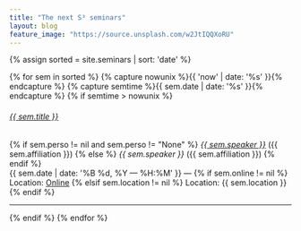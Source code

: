 ```yaml
---
title: "The next S³ seminars"
layout: blog
feature_image: "https://source.unsplash.com/w2JtIQQXoRU"
---
```


{% assign sorted = site.seminars | sort: 'date' %}

{% for sem in sorted %}
{% capture nowunix %}{{ 'now' | date: '%s' }}{% endcapture %}
{% capture semtime %}{{ sem.date | date: '%s' }}{% endcapture %}
{% if semtime > nowunix %}
<h6><a href="{{ sem.url }}">{{ sem.title }}</a></h6>
{% if sem.perso != nil and sem.perso != "None" %}
<em><a href="{{ sem.perso }}">{{ sem.speaker }}</a></em> ({{ sem.affiliation }})
{% else %}
<i>{{ sem.speaker }}</i> ({{ sem.affiliation }})
{% endif %}<br/>
{{ sem.date | date: '%B %d, %Y — %H:%M' }} — {% if sem.online != nil %} Location: <a href="{{ sem.online }}">Online</a> {% elsif sem.location != nil %} Location: {{ sem.location }} {% endif %}
<hr/>
{% endif %}
{% endfor %}
